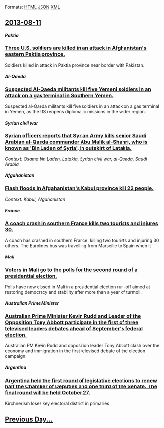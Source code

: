 
Formats: [HTML](2013/08/11/index.html)  [JSON](2013/08/11/index.json)  [XML](2013/08/11/index.xml)  

## [2013-08-11](/news/2013/08/11/index.md)

##### Paktia
### [Three U.S. soldiers are killed in an attack in Afghanistan's eastern Paktia province. ](/news/2013/08/11/three-u-s-soldiers-are-killed-in-an-attack-in-afghanistan-s-eastern-paktia-province.md)
Soldiers killed in attack in Paktia province near border with Pakistan.

##### Al-Qaeda
### [Suspected Al-Qaeda militants kill five Yemeni soldiers in an attack on a gas terminal in Southern Yemen. ](/news/2013/08/11/suspected-al-qaeda-militants-kill-five-yemeni-soldiers-in-an-attack-on-a-gas-terminal-in-southern-yemen.md)
Suspected al-Qaeda militants kill five soldiers in an attack on a gas terminal in Yemen, as the US reopens diplomatic missions in the wider region.

##### Syrian civil war
### [Syrian officers reports that Syrian Army kills senior Saudi Arabian al-Qaeda commander Abu Malik al-Shahri, who is known as 'Bin Laden of Syria', in outskirt of Latakia. ](/news/2013/08/11/syrian-officers-reports-that-syrian-army-kills-senior-saudi-arabian-al-qaeda-commander-abu-malik-al-shahri-who-is-known-as-bin-laden-of-sy.md)
_Context: Osama bin Laden, Latakia, Syrian civil war, al-Qaeda, Saudi Arabia_

##### Afgahanistan
### [Flash floods in Afgahanistan's Kabul province kill 22 people. ](/news/2013/08/11/flash-floods-in-afgahanistan-s-kabul-province-kill-22-people.md)
_Context: Kabul, Afgahanistan_

##### France
### [A coach crash in southern France kills two tourists and injures 30. ](/news/2013/08/11/a-coach-crash-in-southern-france-kills-two-tourists-and-injures-30.md)
A coach has crashed in southern France, killing two tourists and injuring 30 others. The Eurolines bus was travelling from Marseille to Spain when it

##### Mali
### [Voters in Mali go to the polls for the second round of a presidential election. ](/news/2013/08/11/voters-in-mali-go-to-the-polls-for-the-second-round-of-a-presidential-election.md)
Polls have now closed in Mali in a presidential election run-off aimed at restoring democracy and stability after more than a year of turmoil.

##### Australian Prime Minister
### [Australian Prime Minister Kevin Rudd and Leader of the Opposition Tony Abbott participate in the first of three televised leaders debates ahead of September's federal election. ](/news/2013/08/11/australian-prime-minister-kevin-rudd-and-leader-of-the-opposition-tony-abbott-participate-in-the-first-of-three-televised-leaders-debates-ah.md)
Australian PM Kevin Rudd and opposition leader Tony Abbott clash over the economy and immigration in the first televised debate of the election campaign.

##### Argentina
### [Argentina held the first round of legislative elections to renew half the Chamber of Deputies and one third of the Senate. The final round will be held October 27. ](/news/2013/08/11/argentina-held-the-first-round-of-legislative-elections-to-renew-half-the-chamber-of-deputies-and-one-third-of-the-senate-the-final-round-w.md)
Kirchnerism loses key electoral district in primaries

## [Previous Day...](/news/2013/08/10/index.md)


